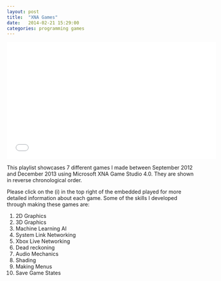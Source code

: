 ```yaml
---
layout: post
title:  "XNA Games"
date:   2014-02-21 15:29:00
categories: programming games
---
```


<iframe width="560" height="315" src="//www.youtube.com/embed/videoseries?list=PLHfsk8NlpcelgMbm36hnxYhqJ8vUWCjGJ" frameborder="0" allowfullscreen></iframe>

This playlist showcases 7 different games I made between September 2012 and December 2013 using Microsoft XNA Game Studio 4.0. They are shown in reverse chronological order.

Please click on the (i) in the top right of the embedded played for more detailed information about each game. Some of the skills I developed through making these games are:

1. 2D Graphics
2. 3D Graphics
3. Machine Learning AI
4. System Link Networking
5. Xbox Live Networking
6. Dead reckoning
7. Audio Mechanics
8. Shading
9. Making Menus
10. Save Game States